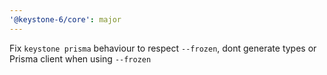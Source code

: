 ```yaml
---
'@keystone-6/core': major
---
```


Fix `keystone prisma` behaviour to respect `--frozen`, dont generate types or Prisma client when using `--frozen`
